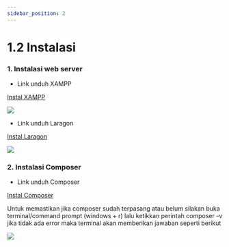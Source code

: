 ```yaml
---
sidebar_position: 2
---
```


# 1.2 Instalasi

### 1. Instalasi web server

- Link unduh XAMPP

[Instal XAMPP](https://www.apachefriends.org/download.html)

**![](https://lh7-us.googleusercontent.com/docsz/AD_4nXeFCAOgw5PHdp76MALwq9SM2L6zOUx8qKUKt9qtoNaHlEMaYrfOo_kqJGJSf0TM2TQvXuZXJw4EMKhmj1YB5v7LW3SXuuTYvTNde1GpVZx6UhVKtz_1U5W6_d4PEbI8xOtglxhTXfnjvnDmrlsmxekExvPV?key=d3s-vJLBsYtwvRvGfZhdnw)**
- Link unduh Laragon

[Instal Laragon](https://laragon.org/download.html)

**![](https://lh7-us.googleusercontent.com/docsz/AD_4nXepmK1fQWAvGUwLl6ZRCrs1sbnmjAbm_O7odTnySL0bXg-5cn8jm8pdeCSTH-_C-CuyPJdrz_uZrlqFvaySZSoj_kZRf2ljWSzRk4EqaYC5YQ_wYo0Sx6qUc6n0zcsUboGSsDOb4Qi2yGOhlcVeUY9n5uWD?key=d3s-vJLBsYtwvRvGfZhdnw)**

### 2. Instalasi Composer

- Link unduh Composer

[Instal Composer](https://getcomposer.org/download/)

Untuk memastikan jika composer sudah terpasang atau belum silakan buka
terminal/command prompt (windows + r) lalu ketikkan perintah composer -v jika tidak
ada error maka terminal akan memberikan jawaban seperti berikut

**![](https://lh7-us.googleusercontent.com/docsz/AD_4nXfV8SQisGLVhpEz_Eu6iPKfQR0UVUqsPoRCcnVtdESfYWQxdV59yj5dBQqQTJ07yvTDBp38vCCMGN6dJ8jWwOPNJiwMG9RoI885_W-GvK7vjqe27EAZrK5IzvgnbWUVzXPGH3R8Q-j_4TYdIco8RcVvfZ_Q?key=d3s-vJLBsYtwvRvGfZhdnw)**
